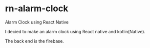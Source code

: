 # rn-alarm-clock
Alarm Clock using React Native

I decied to make an alarm clock using React native and kotlin(Native).

The back end is the firebase.
